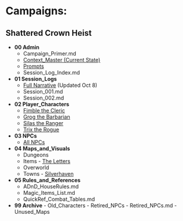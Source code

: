 # Campaigns:


## Shattered Crown Heist
- **00 Admin**
  - Campaign_Primer.md
  - [Context_Master (Current State)](DnD_Campaign_Shattered_Crown_Heist/00_Admin/A_CONTEXT_MASTER.md)
  - [Prompts](DnD_Campaign_Shattered_Crown_Heist/00_Admin/Prompt_Template.md)
  - Session_Log_Index.md
- **01 Session_Logs**
  - [Full Narrative](DnD_Campaign_Shattered_Crown_Heist/01_Session_Logs/narrative.md) (Updated Oct 8)
  - Session_001.md
  - Session_002.md
- **02 Player_Characters**
  - [Fimble the Cleric](DnD_Campaign_Shattered_Crown_Heist/02_Player_Characters/Fimble_Cleric.md)
  - [Grog the Barbarian](DnD_Campaign_Shattered_Crown_Heist/02_Player_Characters/Grog_Barbarian.md)
  - [Silas the Ranger](DnD_Campaign_Shattered_Crown_Heist/02_Player_Characters/Silas_Ranger.md)
  - [Trix the Rogue](DnD_Campaign_Shattered_Crown_Heist/02_Player_Characters/Trix_Rogue.md)
- **03 NPCs**
  - [All NPCs](DnD_Campaign_Shattered_Crown_Heist/03_NPCs/All_NPCs.md)
- **04 Maps_and_Visuals**
  - Dungeons
  - Items
        - [The Letters](DnD_Campaign_Shattered_Crown_Heist/04_Maps_and_Visuals/Items/TheLetters)
  - Overworld
  - Towns
        - [Silverhaven](DnD_Campaign_Shattered_Crown_Heist/04_Maps_and_Visuals/Towns/Silverhaven.md)
- **05 Rules_and_References**
  - ADnD_HouseRules.md
  - Magic_Items_List.md
  - QuickRef_Combat_Tables.md
- **99 Archive**
      - Old_Characters
      - Retired_NPCs
          - Retired_NPCs.md
      - Unused_Maps
